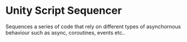 # Unity Script Sequencer

Sequences a series of code that rely on different types of asynchornous behaviour such as async, coroutines, events etc..
